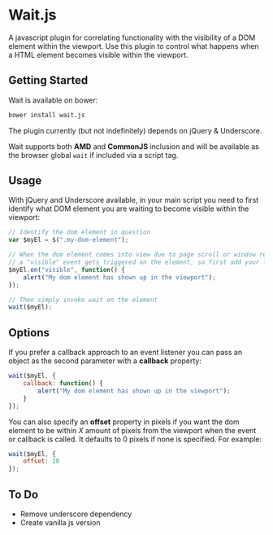 # Wait.js
A javascript plugin for correlating functionality with the visibility of a DOM element within the viewport. Use this plugin to control what happens when a HTML element becomes visible within the viewport.

## Getting Started

Wait is available on bower:

``` bash
bower install wait.js
```

The plugin currently (but not indefinitely) depends on jQuery & Underscore.

Wait supports both **AMD** and **CommonJS** inclusion and will be available as the browser global ```wait``` if included via a script tag.

## Usage
With jQuery and Underscore available, in your main script you need to first identify what DOM element you are waiting to become visible within the viewport:

``` javascript
// Identify the dom element in question
var $myEl = $(".my-dom-element");

// When the dom element comes into view due to page scroll or window resize,
// a "visible" event gets triggered on the element, so first add your listener
$myEl.on("visible", function() {
    alert("My dom element has shown up in the viewport");
});

// Then simply invoke wait on the element
wait($myEl);
```

## Options
If you prefer a callback approach to an event listener you can pass an object as the second parameter with a **callback** property:

``` javascript
wait($myEl, {
    callback: function() {
        alert("My dom element has shown up in the viewport");
    }
});
```

You can also specify an **offset** property in pixels if you want the dom element to be within *X* amount of pixels from the viewport when the event or callback is called. It defaults to 0 pixels if none is specified. For example:

``` javascript
wait($myEl, {
    offset: 20
});
```

## To Do
  * Remove underscore dependency
  * Create vanilla js version